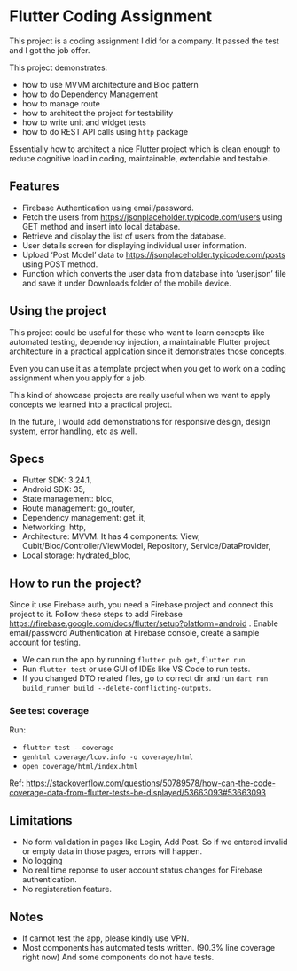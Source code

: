 # Flutter Coding Assignment

This project is a coding assignment I did for a company. It passed the test and I got the job offer.

This project demonstrates:
- how to use MVVM architecture and Bloc pattern
- how to do Dependency Management
- how to manage route
- how to architect the project for testability
- how to write unit and widget tests
- how to do REST API calls using `http` package

Essentially how to architect a nice Flutter project which is clean enough to reduce cognitive load in coding, maintainable, extendable and testable.

## Features
- Firebase Authentication using email/password.
- Fetch the users from https://jsonplaceholder.typicode.com/users using GET method and
insert into local database.
- Retrieve and display the list of users from the database.
- User details screen for displaying individual user information.
- Upload ‘Post Model’ data to https://jsonplaceholder.typicode.com/posts using POST method.
- Function which converts the user data from database into ‘user.json’ file and save
it under Downloads folder of the mobile device.

## Using the project
This project could be useful for those who want to learn concepts like automated testing, dependency injection, a maintainable Flutter project architecture in a practical application since it demonstrates those concepts.

Even you can use it as a template project when you get to work on a coding assignment when you apply for a job.

This kind of showcase projects are really useful when we want to apply concepts we learned into a practical project.

In the future, I would add demonstrations for responsive design, design system, error handling, etc as well.


## Specs
- Flutter SDK: 3.24.1,
- Android SDK: 35,
- State management: bloc,
- Route management: go_router,
- Dependency management: get_it,
- Networking: http,
- Architecture: MVVM. It has 4 components: View, Cubit/Bloc/Controller/ViewModel, Repository, Service/DataProvider,
- Local storage: hydrated_bloc,

## How to run the project?
Since it use Firebase auth, you need a Firebase project and connect this project to it. Follow these steps to add Firebase https://firebase.google.com/docs/flutter/setup?platform=android . Enable email/password Authentication at Firebase console, create a sample account for testing.

- We can run the app by running `flutter pub get`, `flutter run`.
- Run `flutter test` or use GUI of IDEs like VS Code to run tests.
- If you changed DTO related files, go to correct dir and run `dart run build_runner build --delete-conflicting-outputs`.

### See test coverage
Run:
- `flutter test --coverage`
- `genhtml coverage/lcov.info -o coverage/html`
- `open coverage/html/index.html`

Ref:
https://stackoverflow.com/questions/50789578/how-can-the-code-coverage-data-from-flutter-tests-be-displayed/53663093#53663093

## Limitations
- No form validation in pages like Login, Add Post. So if we entered invalid or empty data in those pages, errors will happen.
- No logging
- No real time reponse to user account status changes for Firebase authentication.
- No registeration feature.

## Notes
- If cannot test the app, please kindly use VPN.
- Most components has automated tests written. (90.3% line coverage right now) And some components do not have tests.






